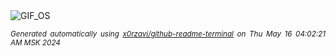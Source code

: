 <div align="justify">
<picture>
    <source media="(prefers-color-scheme: dark)" srcset="https://i.ibb.co/W0hvd4m/output-gif.gif">
    <source media="(prefers-color-scheme: light)" srcset="https://i.ibb.co/W0hvd4m/output-gif.gif">
    <img alt="GIF_OS" src="https://i.ibb.co/W0hvd4m/output-gif.gif">
</picture>

<sub><i>Generated automatically using [x0rzavi/github-readme-terminal](https://github.com/x0rzavi/github-readme-terminal) on Thu May 16 04:02:21 AM MSK 2024</i></sub>

</div>

<!-- Image deletion URL: https://ibb.co/68M0p7j/5439eea6fa7b6ffc658a660e4ba768f7 -->